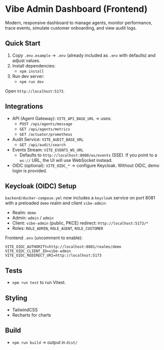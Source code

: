 # Vibe Admin Dashboard (Frontend)

Modern, responsive dashboard to manage agents, monitor performance, trace events, simulate customer onboarding, and view audit logs.

## Quick Start

1. Copy `.env.example` → `.env` (already included as `.env` with defaults) and adjust values.
2. Install dependencies:
   - `npm install`
3. Run dev server:
   - `npm run dev`

Open `http://localhost:5173`.

## Integrations

- API (Agent Gateway): `VITE_API_BASE_URL` → uses:
  - `POST /api/agents/message`
  - `GET /api/agents/metrics`
  - `GET /actuator/prometheus`
- Audit Service: `VITE_AUDIT_BASE_URL`
  - `GET /api/audit/search`
- Events Stream: `VITE_EVENTS_WS_URL`
  - Defaults to `http://localhost:8080/ws/events` (SSE). If you point to a `ws://` URL, the UI will use WebSocket instead.
- OIDC (optional): `VITE_OIDC_*` → configure Keycloak. Without OIDC, demo login is provided.

## Keycloak (OIDC) Setup

`backend/docker-compose.yml` now includes a `keycloak` service on port 8081 with a preloaded `demo` realm and client `vibe-admin`:

- Realm: `demo`
- Admin: `admin` / `admin`
- Client: `vibe-admin` (public, PKCE) redirect: `http://localhost:5173/*`
- Roles: `ROLE_ADMIN`, `ROLE_AGENT`, `ROLE_CUSTOMER`

Frontend `.env` (uncomment to enable):

```
VITE_OIDC_AUTHORITY=http://localhost:8081/realms/demo
VITE_OIDC_CLIENT_ID=vibe-admin
VITE_OIDC_REDIRECT_URI=http://localhost:5173
```

## Tests

- `npm run test` to run Vitest.

## Styling

- TailwindCSS
- Recharts for charts

## Build

- `npm run build` → output in `dist/` 